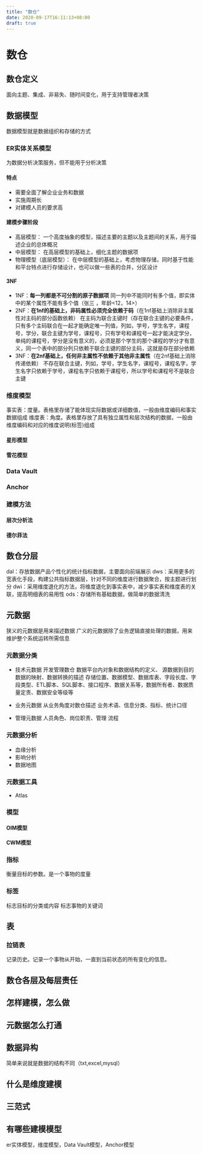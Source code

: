 ```yaml
---
title: "数仓"
date: 2020-09-17T16:11:13+08:00
draft: true
---
```


# 数仓

## 数仓定义
面向主题、集成、非易失、随时间变化，用于支持管理者决策
## 数据模型
数据模型就是数据组织和存储的方式
### ER实体关系模型
为数据分析决策服务，但不能用于分析决策
#### 特点
- 需要全面了解企业业务和数据
- 实施周期长
- 对建模人员的要求高

#### 建模步骤阶段
- 高层模型：
一个高度抽象的模型，描述主要的主题以及主题间的关系，用于描述企业的总体概况
- 中层模型：
在高层模型的基础上，细化主题的数据项
- 物理模型（底层模型）：
在中层模型的基础上，考虑物理存储，同时基于性能和平台特点进行存储设计，也可以做一些表的合并，分区设计

#### 3NF
- 1NF：**每一列都是不可分割的原子数据项**
同一列中不能同时有多个值，即实体中的某个属性不能有多个值（张三 ，年龄<12，14>）
- 2NF：**在1nf的基础上，非码属性必须完全依赖于码**（在1nf基础上消除非主属性对主码的部分函数依赖）
在主码为联合主键时（存在联合主键的必要条件，只有多个主码联合在一起才能确定唯一列值，列如，学号，学生名字，课程号，学分，联合主键为学号，课程号，只有学号和课程号一起才能决定学分，单纯的课程号，学分是没有意义的，必须是那个学生的那个课程的学分才有意义，同一个表中的部分列只依赖于联合主键的部分主码，这就是存在部分依赖
- 3NF：**在2nf基础上，任何非主属性不依赖于其他非主属性**（在2nf基础上消除传递依赖）
不存在联合主键，列如，学号，学生名字，课程号，课程名字，学生名字只依赖于学号，课程名字只依赖于课程号，所以学号和课程号不是联合主键
### 维度模型
事实表：度量。表格里存储了能体现实际数据或详细数值，一般由维度编码和事实数据组成
维度表：角度。表格里存放了具有独立属性和层次结构的数据，一般由维度编码和对应的维度说明(标签)组成

#### 星形模型
#### 雪花模型

### Data Vault
### Anchor

### 建模方法
#### 层次分析法
#### 德尔菲法
## 数仓分层
dal：存放数据产品个性化的统计指标数据，主要面向前端展示
dws：采用更多的宽表化手段，构建公共指标数据层，针对不同的维度进行数据聚合，按主题进行划分
dwi：采用维度退化的方法，将维度退化到事实表中，减少事实表和维度表的关联，提高明细表的易用性
ods：存储所有基础数据，做简单的数据清洗

## 元数据
狭义的元数据是用来描述数据
广义的元数据除了业务逻辑直接处理的数据，用来维护整个系统运转所需信息
### 元数据分类
- 技术元数据
开发管理数仓
数据平台内对象和数据结构的定义、 源数据到目的数据的映射、数据转换的描述
存储位置、数据模型、数据库表、字段长度、字段类型、ETL脚本、SQL脚本、接口程序、数据关系等，数据所有者、数据质量定责、数据安全等级等

-  业务元数据
从业务角度对数仓描述
业务术语、信息分类、指标、统计口径

- 管理元数据
人员角色、岗位职责、管理 流程

### 元数据分析
- 血缘分析
- 影响分析
- 数据地图

### 元数据工具
- Atlas


### 模型
#### OIM模型
#### CWM模型

### 指标
衡量目标的参数。是一个事物的度量
### 标签
标志目标的分类或内容
标志事物的关键词



## 表
### 拉链表
记录历史。记录一个事物从开始，一直到当前状态的所有变化的信息。

## 数仓各层及每层责任
## 怎样建模，怎么做
## 元数据怎么打通
## 数据异构
简单来说就是数据的结构不同（txt,excel,mysql）
## 什么是维度建模
## 三范式

## 有哪些建模模型
er实体模型，维度模型，Data Vault模型，Anchor模型

